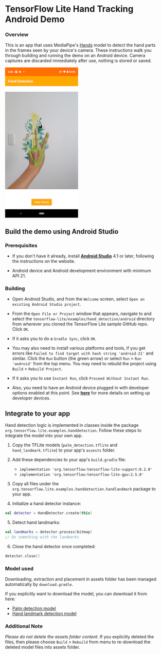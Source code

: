 # TensorFlow Lite Hand Tracking Android Demo
### Overview
This is an app that uses MediaPipe's [Hands](https://google.github.io/mediapipe/solutions/hands.html) model to detect the hand parts in the frames seen by your device's camera. These instructions walk you through building and running the demo on an Android device. Camera captures are discarded immediately after use, nothing is stored or saved. 

![Demo Image](screenshot.png)

## Build the demo using Android Studio

### Prerequisites

* If you don't have it already, install **[Android Studio](
 https://developer.android.com/studio/index.html)** 4.1 or
 later, following the instructions on the website.

* Android device and Android development environment with minimum API 21.

### Building
* Open Android Studio, and from the `Welcome` screen, select
`Open an existing Android Studio project`.

* From the `Open File or Project` window that appears, navigate to and select
 the `tensorflow-lite/examples/hand_detection/android` directory from wherever you
 cloned the TensorFlow Lite sample GitHub repo. Click `OK`.

* If it asks you to do a `Gradle Sync`, click `OK`.

* You may also need to install various platforms and tools, if you get errors
 like `Failed to find target with hash string 'android-21'` and similar. Click
 the `Run` button (the green arrow) or select `Run` > `Run 'android'` from the
 top menu. You may need to rebuild the project using `Build` > `Rebuild Project`.

* If it asks you to use `Instant Run`, click `Proceed Without Instant Run`.

* Also, you need to have an Android device plugged in with developer options
 enabled at this point. See **[here](
 https://developer.android.com/studio/run/device)** for more details
 on setting up developer devices.

## Integrate to your app

Hand detection logic is implemented in classes inside the package `org.tensorflow.lite.examples.handdetection`. Follow these steps to integrate the model into your own app.

1. Copy the TFLite models (`palm_detection.tflite`  and `hand_landmark.tflite`) to your app's `assests` folder.

2. Add these dependencies to your app's `build.gradle` file:
    * `implementation 'org.tensorflow:tensorflow-lite-support:0.2.0'`
    * `implementation 'org.tensorflow:tensorflow-lite-gpu:2.5.0'`

3. Copy all files under the `org.tensorflow.lite.examples.handdetection.handlandmark` package to your app.

4. Initialize a hand detector instance:

```kotlin
val detector = HandDetector.create(this)
```

5. Detect hand landmarks:
```kotlin
val landmarks = detector.process(bitmap)
// Do something with the landmarks
```

6. Close the hand detector once completed:
```kotlin
detector.close()
```

### Model used
Downloading, extraction and placement in assets folder has been managed
 automatically by `download.gradle`.

If you explicitly want to download the model, you can download it from here:
* [Palm detection model](https://github.com/google/mediapipe/raw/master/mediapipe/modules/palm_detection/palm_detection.tflite)
* [Hand landmark detection model](https://github.com/google/mediapipe/raw/master/mediapipe/modules/hand_landmark/hand_landmark.tflite) 
 
### Additional Note
_Please do not delete the assets folder content_. If you explicitly deleted the
 files, then please choose `Build` > `Rebuild` from menu to re-download the
 deleted model files into assets folder.

